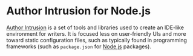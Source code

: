 # Author Intrusion for Node.js

[Author Intrusion](https://authorintrusion.com/) is a set of tools and libraries used to create an IDE-like environment for writers. It is focused less on user-friendly UIs and more toward static configuration files, such as typically found in programming frameworks (such as `package.json` for [Node.js](https://nodejs.org/) packages).
